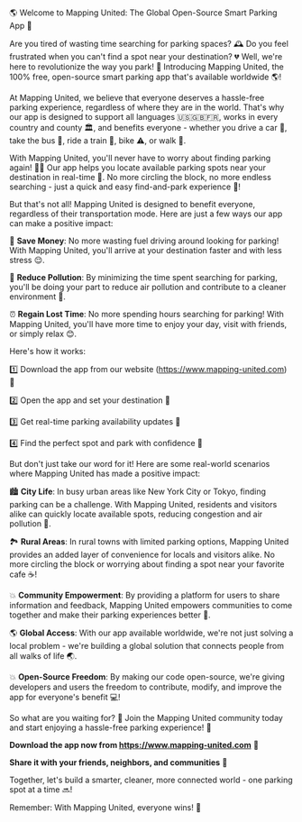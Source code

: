 🌎 Welcome to Mapping United: The Global Open-Source Smart Parking App 🚀

Are you tired of wasting time searching for parking spaces? 🕰️ Do you feel frustrated when you can't find a spot near your destination? 💔 Well, we're here to revolutionize the way you park! 🚗 Introducing Mapping United, the 100% free, open-source smart parking app that's available worldwide 🌎!

At Mapping United, we believe that everyone deserves a hassle-free parking experience, regardless of where they are in the world. That's why our app is designed to support all languages 🇺🇸🇬🇧🇫🇷, works in every country and county 🏛️, and benefits everyone - whether you drive a car 🚗, take the bus 🚌, ride a train 🚂, bike ⚠️, or walk 👣.

With Mapping United, you'll never have to worry about finding parking again! 🙅‍♂️ Our app helps you locate available parking spots near your destination in real-time 🔴. No more circling the block, no more endless searching - just a quick and easy find-and-park experience 📱!

But that's not all! Mapping United is designed to benefit everyone, regardless of their transportation mode. Here are just a few ways our app can make a positive impact:

💸 **Save Money**: No more wasting fuel driving around looking for parking! With Mapping United, you'll arrive at your destination faster and with less stress 😌.

🌿 **Reduce Pollution**: By minimizing the time spent searching for parking, you'll be doing your part to reduce air pollution and contribute to a cleaner environment 🌸.

⏰ **Regain Lost Time**: No more spending hours searching for parking! With Mapping United, you'll have more time to enjoy your day, visit with friends, or simply relax 😊.

Here's how it works:

1️⃣ Download the app from our website (https://www.mapping-united.com) 📲

2️⃣ Open the app and set your destination 📍

3️⃣ Get real-time parking availability updates 🔴

4️⃣ Find the perfect spot and park with confidence 💪

But don't just take our word for it! Here are some real-world scenarios where Mapping United has made a positive impact:

🏙️ **City Life**: In busy urban areas like New York City or Tokyo, finding parking can be a challenge. With Mapping United, residents and visitors alike can quickly locate available spots, reducing congestion and air pollution 🌆.

🏞️ **Rural Areas**: In rural towns with limited parking options, Mapping United provides an added layer of convenience for locals and visitors alike. No more circling the block or worrying about finding a spot near your favorite cafe ☕️!

💥 **Community Empowerment**: By providing a platform for users to share information and feedback, Mapping United empowers communities to come together and make their parking experiences better 🤝.

🌎 **Global Access**: With our app available worldwide, we're not just solving a local problem - we're building a global solution that connects people from all walks of life 🌏.

💥 **Open-Source Freedom**: By making our code open-source, we're giving developers and users the freedom to contribute, modify, and improve the app for everyone's benefit 💻!

So what are you waiting for? 🤔 Join the Mapping United community today and start enjoying a hassle-free parking experience! 🚀

**Download the app now from https://www.mapping-united.com** 📲

**Share it with your friends, neighbors, and communities** 👫

Together, let's build a smarter, cleaner, more connected world - one parking spot at a time 🔜!

Remember: With Mapping United, everyone wins! 💪